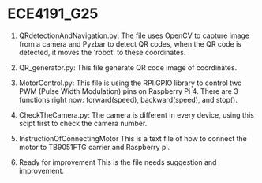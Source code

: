 # ECE4191_G25


1. QRdetectionAndNavigation.py:
The file uses OpenCV to capture image from a camera and Pyzbar to detect QR codes,
when the QR code is detected, it moves the 'robot' to these coordinates.

2. QR_generator.py:
This file generate QR code image of coordinates.

3. MotorControl.py:
This file is using the RPI.GPIO library to control two PWM (Pulse Width Modulation) pins on Raspberry Pi 4.
There are 3 functions right now: forward(speed), backward(speed), and stop().

4. CheckTheCamera.py:
The camera is different in every device, using this scipt first to check the camera number.

5. InstructionOfConnectingMotor
This is a text file of how to connect the motor to TB9051FTG carrier and Raspberry pi.

6. Ready for improvement
This is the file needs suggestion and improvement.
